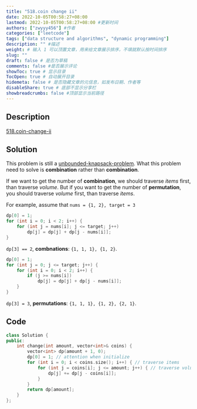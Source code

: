 ```yaml
---
title: "518.coin change ii"
date: 2022-10-05T00:58:27+08:00
lastmod: 2022-10-05T00:58:27+08:00 #更新时间
authors: ["zwyyy456"] #作者
categories: ["leetcode"]
tags: ["data structure and algorithms", "dynamic programming"]
description: "" #描述
weight: # 输入 1 可以顶置文章，用来给文章展示排序，不填就默认按时间排序
slug: ""
draft: false # 是否为草稿
comments: false #是否展示评论
showToc: true # 显示目录
TocOpen: true # 自动展开目录
hidemeta: false # 是否隐藏文章的元信息，如发布日期、作者等
disableShare: true # 底部不显示分享栏
showbreadcrumbs: false #顶部显示当前路径
---
```

## Description
[518.coin-change-ii](https://leetcode.cn/problems/coin-change-2/)

## Solution
This problem is still a [unbounded-knapsack-problem](https://zwyyy456.vercel.app/posts/tech/unbounded-knapsack-problem/). What this problem need to solve is **combination** rather than **combination**.

If we want to get the number of **combination**, we should traverse *items* first, than traverse *volume*. But if you want to get the number of **permutation**, you should traverse *volume* first, than traverse *items*.

For example, assume that `nums = {1, 2}, target = 3`
```cpp
dp[0] = 1;
for (int i = 0; i < 2; i++) {
    for (int j = nums[i]; j <= target; j++)
        dp[j] = dp[j] + dp[j - nums[i]];
}
```
`dp[3] == 2`, **combnations**: `{1, 1, 1}, {1, 2}`.

```cpp
dp[0] = 1;
for (int j = 0; j <= target; j++) {
    for (int i = 0; i < 2; i++) {
        if (j >= nums[i])
            dp[j] = dp[j] + dp[j - nums[i]];
    }
}
```
`dp[3] = 3`, **permutations**: `{1, 1, 1}, {1, 2}, {2, 1}`.

## Code
```cpp
class Solution {
public:
    int change(int amount, vector<int>& coins) {
        vector<int> dp(amount + 1, 0);
        dp[0] = 1; // attention when initialize
        for (int i = 0; i < coins.size(); i++) { // traverse items
            for (int j = coins[i]; j <= amount; j++) { // traverse volume
                dp[j] += dp[j - coins[i]];
            }
        }
        return dp[amount];
    }
};
```
